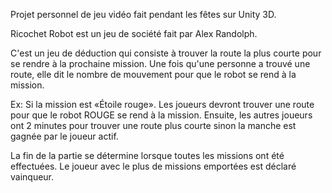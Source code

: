 Projet personnel de jeu vidéo fait pendant les fêtes sur Unity 3D.

Ricochet Robot est un jeu de société fait par Alex Randolph.

C'est un jeu de déduction qui consiste à trouver la route la plus courte pour se rendre à la prochaine mission.
Une fois qu'une personne a trouvé une route, elle dit le nombre de mouvement pour que le robot se rend à la mission. 

Ex: Si la mission est «Étoile rouge». Les joueurs devront trouver une route pour que le robot ROUGE se rend à la mission.
Ensuite, les autres joueurs ont 2 minutes pour trouver une route plus courte sinon la manche est gagnée par le joueur actif.

La fin de la partie se détermine lorsque toutes les missions ont été effectuées.
Le joueur avec le plus de missions emportées est déclaré vainqueur.
